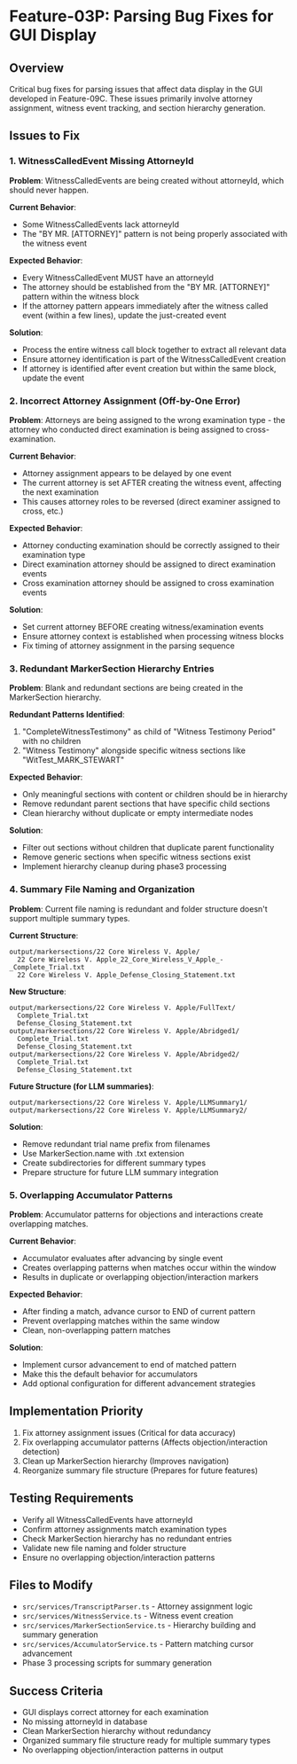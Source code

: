 # Feature-03P: Parsing Bug Fixes for GUI Display

## Overview
Critical bug fixes for parsing issues that affect data display in the GUI developed in Feature-09C. These issues primarily involve attorney assignment, witness event tracking, and section hierarchy generation.

## Issues to Fix

### 1. WitnessCalledEvent Missing AttorneyId
**Problem**: WitnessCalledEvents are being created without attorneyId, which should never happen.

**Current Behavior**:
- Some WitnessCalledEvents lack attorneyId
- The "BY MR. [ATTORNEY]" pattern is not being properly associated with the witness event

**Expected Behavior**:
- Every WitnessCalledEvent MUST have an attorneyId
- The attorney should be established from the "BY MR. [ATTORNEY]" pattern within the witness block
- If the attorney pattern appears immediately after the witness called event (within a few lines), update the just-created event

**Solution**:
- Process the entire witness call block together to extract all relevant data
- Ensure attorney identification is part of the WitnessCalledEvent creation
- If attorney is identified after event creation but within the same block, update the event

### 2. Incorrect Attorney Assignment (Off-by-One Error)
**Problem**: Attorneys are being assigned to the wrong examination type - the attorney who conducted direct examination is being assigned to cross-examination.

**Current Behavior**:
- Attorney assignment appears to be delayed by one event
- The current attorney is set AFTER creating the witness event, affecting the next examination
- This causes attorney roles to be reversed (direct examiner assigned to cross, etc.)

**Expected Behavior**:
- Attorney conducting examination should be correctly assigned to their examination type
- Direct examination attorney should be assigned to direct examination events
- Cross examination attorney should be assigned to cross examination events

**Solution**:
- Set current attorney BEFORE creating witness/examination events
- Ensure attorney context is established when processing witness blocks
- Fix timing of attorney assignment in the parsing sequence

### 3. Redundant MarkerSection Hierarchy Entries
**Problem**: Blank and redundant sections are being created in the MarkerSection hierarchy.

**Redundant Patterns Identified**:
1. "CompleteWitnessTestimony" as child of "Witness Testimony Period" with no children
2. "Witness Testimony" alongside specific witness sections like "WitTest_MARK_STEWART"

**Expected Behavior**:
- Only meaningful sections with content or children should be in hierarchy
- Remove redundant parent sections that have specific child sections
- Clean hierarchy without duplicate or empty intermediate nodes

**Solution**:
- Filter out sections without children that duplicate parent functionality
- Remove generic sections when specific witness sections exist
- Implement hierarchy cleanup during phase3 processing

### 4. Summary File Naming and Organization
**Problem**: Current file naming is redundant and folder structure doesn't support multiple summary types.

**Current Structure**:
```
output/markersections/22 Core Wireless V. Apple/
  22 Core Wireless V. Apple_22_Core_Wireless_V_Apple_-_Complete_Trial.txt
  22 Core Wireless V. Apple_Defense_Closing_Statement.txt
```

**New Structure**:
```
output/markersections/22 Core Wireless V. Apple/FullText/
  Complete_Trial.txt
  Defense_Closing_Statement.txt
output/markersections/22 Core Wireless V. Apple/Abridged1/
  Complete_Trial.txt
  Defense_Closing_Statement.txt
output/markersections/22 Core Wireless V. Apple/Abridged2/
  Complete_Trial.txt
  Defense_Closing_Statement.txt
```

**Future Structure (for LLM summaries)**:
```
output/markersections/22 Core Wireless V. Apple/LLMSummary1/
output/markersections/22 Core Wireless V. Apple/LLMSummary2/
```

**Solution**:
- Remove redundant trial name prefix from filenames
- Use MarkerSection.name with .txt extension
- Create subdirectories for different summary types
- Prepare structure for future LLM summary integration

### 5. Overlapping Accumulator Patterns
**Problem**: Accumulator patterns for objections and interactions create overlapping matches.

**Current Behavior**:
- Accumulator evaluates after advancing by single event
- Creates overlapping patterns when matches occur within the window
- Results in duplicate or overlapping objection/interaction markers

**Expected Behavior**:
- After finding a match, advance cursor to END of current pattern
- Prevent overlapping matches within the same window
- Clean, non-overlapping pattern matches

**Solution**:
- Implement cursor advancement to end of matched pattern
- Make this the default behavior for accumulators
- Add optional configuration for different advancement strategies

## Implementation Priority
1. Fix attorney assignment issues (Critical for data accuracy)
2. Fix overlapping accumulator patterns (Affects objection/interaction detection)
3. Clean up MarkerSection hierarchy (Improves navigation)
4. Reorganize summary file structure (Prepares for future features)

## Testing Requirements
- Verify all WitnessCalledEvents have attorneyId
- Confirm attorney assignments match examination types
- Check MarkerSection hierarchy has no redundant entries
- Validate new file naming and folder structure
- Ensure no overlapping objection/interaction patterns

## Files to Modify
- `src/services/TranscriptParser.ts` - Attorney assignment logic
- `src/services/WitnessService.ts` - Witness event creation
- `src/services/MarkerSectionService.ts` - Hierarchy building and summary generation
- `src/services/AccumulatorService.ts` - Pattern matching cursor advancement
- Phase 3 processing scripts for summary generation

## Success Criteria
- GUI displays correct attorney for each examination
- No missing attorneyId in database
- Clean MarkerSection hierarchy without redundancy
- Organized summary file structure ready for multiple summary types
- No overlapping objection/interaction patterns in output